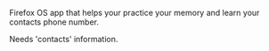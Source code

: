 Firefox OS app that helps your practice your memory and learn your contacts phone number.

Needs 'contacts' information.
